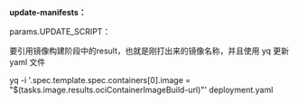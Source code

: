 **update-manifests：**

params.UPDATE_SCRIPT：

要引用镜像构建阶段中的result，也就是刚打出来的镜像名称，并且使用 yq 更新 yaml 文件

yq -i '.spec.template.spec.containers[0].image = "$(tasks.image.results.ociContainerImageBuild-url)"' deployment.yaml
